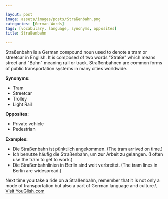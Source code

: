 ```yaml
---

layout: post
image: assets/images/posts/Straßenbahn.png
categories: [German Words]
tags: [vocabulary, language, synonyms, opposites]
title: Straßenbahn

---
```


Straßenbahn is a German compound noun used to denote a tram or streetcar in English. It is composed of two words "Straße" which means street and "Bahn" meaning rail or track. Straßenbahnen are common forms of public transportation systems in many cities worldwide. 

**Synonyms:** 
- Tram
- Streetcar
- Trolley
- Light Rail

**Opposites:**
- Private vehicle
- Pedestrian

**Examples:**
- Die Straßenbahn ist pünktlich angekommen. (The tram arrived on time.)
- Ich benutze häufig die Straßenbahn, um zur Arbeit zu gelangen. (I often use the tram to get to work.)
- Die Straßenbahnlinien in Berlin sind weit verbreitet. (The tram lines in Berlin are widespread.) 

Next time you take a ride on a Straßenbahn, remember that it is not only a mode of transportation but also a part of German language and culture.\ <a id="yg-widget-0" class="youglish-widget" data-query="Straßenbahn" data-lang="german" data-components="8412" data-auto-start="0" data-bkg-color="theme_light" data-title="How%20to%20pronounce%20Straßenbahn%20in%20German"  rel="nofollow" href="https://youglish.com">Visit YouGlish.com</a><script async src="https://youglish.com/public/emb/widget.js" charset="utf-8"></script>